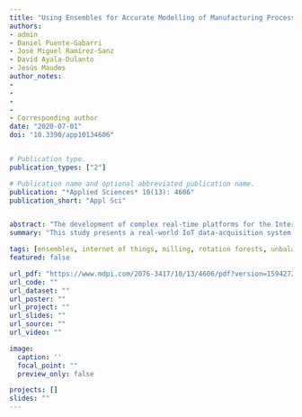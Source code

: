 ```yaml
---
title: "Using Ensembles for Accurate Modelling of Manufacturing Processes in an IoT Data-Acquisition Solution"
authors:
- admin
- Daniel Puente-Gabarri
- José Miguel Ramírez-Sanz
- David Ayala-Dulanto
- Jesús Maudes
author_notes:
-
-
-
-
- Corresponding author
date: "2020-07-01"
doi: "10.3390/app10134606"


# Publication type.
publication_types: ["2"]

# Publication name and optional abbreviated publication name.
publication: "*Applied Sciences* 10(13): 4606"
publication_short: "Appl Sci"


abstract: "The development of complex real-time platforms for the Internet of Things (IoT) opens up a promising future for the diagnosis and the optimization of machining processes. Many issues have still to be solved before IoT platforms can be profitable for small workshops with very flexible workloads and workflows. The main obstacles refer to sensor implementation, IoT architecture, and data processing, and analysis. In this research, the use of different machine-learning techniques is proposed, for the extraction of different information from an IoT platform connected to a machining center, working under real industrial conditions in a workshop. The aim is to evaluate which algorithmic technique might be the best to build accurate prediction models for one of the main demands of workshops: the optimization of machining processes. This evaluation, completed under real industrial conditions, includes very limited information on the machining workload of the machining center and unbalanced datasets. The strategy is validated for the classification of the state of a machining center, its working mode, and the prediction of the thermal evolution of the main machine-tool motors: the axis motors and the milling head motor. The results show the superiority of the ensembles for both classification problems under analysis and all four regression problems. In particular, Rotation Forest-based ensembles turned out to have the best performance in the experiments for all the metrics under study. The models are accurate enough to provide useful conclusions applicable to current industrial practice, such as improvements in machine programming to avoid cutting conditions that might greatly reduce tool lifetime and damage machine components."
summary: "This study presents a real-world IoT data-acquisition system connected to a machining center and evaluates various machine learning algorithms—particularly ensemble methods—for predicting machine states and motor temperatures under industrial conditions. The results show that ensemble techniques, especially Rotation Forests, outperform other methods in both classification and regression tasks, offering a robust and low-cost solution for extracting actionable insights from unbalanced and noisy manufacturing data."

tags: [ensembles, internet of things, milling, rotation forests, unbalanced datasets]
featured: false

url_pdf: "https://www.mdpi.com/2076-3417/10/13/4606/pdf?version=1594272786"
url_code: ""
url_dataset: ""
url_poster: ""
url_project: ""
url_slides: ""
url_source: ""
url_video: ""

image:
  caption: ''
  focal_point: ""
  preview_only: false

projects: []
slides: ""
---
```

